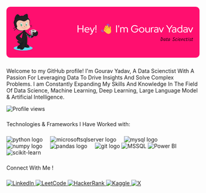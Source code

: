 ![Header](github-header-image%20(2).png)



###

<p align="left"> Welcome to my GitHub profile! I'm Gourav Yadav, A Data Scienctist With A Passion For Leveraging Data To Drive Insights And Solve Complex Problems. I am Constantly Expanding My Skills And Knowledge In The Field Of Data Science, Machine Learning, Deep Learning, Large Language Model & Artificial Intelligence. </p>

<p align="left">
  <img src="https://komarev.com/ghpvc/?username=gourav4534&label=Profile%20views&color=0e75b6&style=flat" alt="Profile views" />
</p>

### 


<p align="left">Technologies & Frameworks I Have Worked with:</p>

###

<div align="left">
  <img src="https://cdn.jsdelivr.net/gh/devicons/devicon/icons/python/python-original.svg" height="40" alt="python logo"  />
  <img width="12" />
  <img src="https://cdn.jsdelivr.net/gh/devicons/devicon/icons/microsoftsqlserver/microsoftsqlserver-plain.svg" height="40" alt="microsoftsqlserver logo"  />
  <img width="12" />
  <img src="https://cdn.jsdelivr.net/gh/devicons/devicon/icons/mysql/mysql-original.svg" height="40" alt="mysql logo"  />
  <img width="12" />
  <img src="https://cdn.simpleicons.org/numpy/013243" height="40" alt="numpy logo"  />
  <img width="12" />
  <img src="https://cdn.jsdelivr.net/gh/devicons/devicon/icons/pandas/pandas-original.svg" height="40" alt="pandas logo"  />
  <img width="12" />
  <img src="https://cdn.jsdelivr.net/gh/devicons/devicon/icons/git/git-original.svg" height="40" alt="git logo"  />
  <img src="https://www.svgrepo.com/show/303229/microsoft-sql-server-logo.svg" alt="MSSQL" height="40" width="40"/> 
  <img src="https://img.icons8.com/color/48/000000/power-bi.png" alt="Power BI" height="40" width="40"/>
  <img src="https://upload.wikimedia.org/wikipedia/commons/0/05/Scikit_learn_logo_small.svg" alt="scikit-learn" height="55" width="55"/> 
   
  
  </div>

###

<p align="left">Connect With Me !</p>

###

<div align="left">
  <a href="https://www.linkedin.com/in/gouravyadav2" target="_blank">
    <img src="https://raw.githubusercontent.com/maurodesouza/profile-readme-generator/master/src/assets/icons/social/linkedin/default.svg" width="40" height="40" alt="LinkedIn" />
  </a>
  <a href="https://www.leetcode.com/gourav4534" target="_blank">
    <img src="https://upload.wikimedia.org/wikipedia/commons/1/19/LeetCode_logo_black.png" width="40" height="40" alt="LeetCode" />
  </a>
  <a href="https://www.hackerrank.com/gouravyadav684" target="_blank">
    <img src="https://upload.wikimedia.org/wikipedia/commons/6/65/HackerRank_logo.png" width="40" height="40" alt="HackerRank" />
  </a>
  <a href="https://www.kaggle.com/gouravyadav999" target="_blank">
    <img src="https://upload.wikimedia.org/wikipedia/commons/7/7c/Kaggle_logo.png" width="40" height="40" alt="Kaggle" />
  </a>
  <a href="https://x.com/gourav_v1" target="_blank">
    <img src="https://upload.wikimedia.org/wikipedia/commons/5/53/X_logo_2023_original.svg" width="40" height="40" alt="X" />
  </a>
</div>


